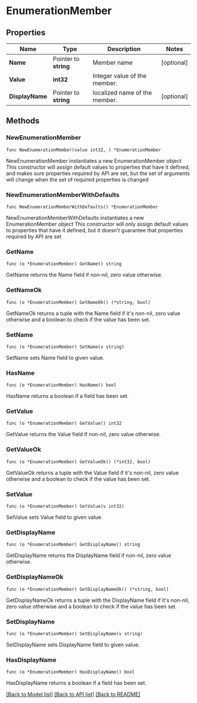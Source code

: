 # EnumerationMember

## Properties

Name | Type | Description | Notes
------------ | ------------- | ------------- | -------------
**Name** | Pointer to **string** | Member name | [optional] 
**Value** | **int32** | Integer value of the member. | 
**DisplayName** | Pointer to **string** | localized name of the member. | [optional] 

## Methods

### NewEnumerationMember

`func NewEnumerationMember(value int32, ) *EnumerationMember`

NewEnumerationMember instantiates a new EnumerationMember object
This constructor will assign default values to properties that have it defined,
and makes sure properties required by API are set, but the set of arguments
will change when the set of required properties is changed

### NewEnumerationMemberWithDefaults

`func NewEnumerationMemberWithDefaults() *EnumerationMember`

NewEnumerationMemberWithDefaults instantiates a new EnumerationMember object
This constructor will only assign default values to properties that have it defined,
but it doesn't guarantee that properties required by API are set

### GetName

`func (o *EnumerationMember) GetName() string`

GetName returns the Name field if non-nil, zero value otherwise.

### GetNameOk

`func (o *EnumerationMember) GetNameOk() (*string, bool)`

GetNameOk returns a tuple with the Name field if it's non-nil, zero value otherwise
and a boolean to check if the value has been set.

### SetName

`func (o *EnumerationMember) SetName(v string)`

SetName sets Name field to given value.

### HasName

`func (o *EnumerationMember) HasName() bool`

HasName returns a boolean if a field has been set.

### GetValue

`func (o *EnumerationMember) GetValue() int32`

GetValue returns the Value field if non-nil, zero value otherwise.

### GetValueOk

`func (o *EnumerationMember) GetValueOk() (*int32, bool)`

GetValueOk returns a tuple with the Value field if it's non-nil, zero value otherwise
and a boolean to check if the value has been set.

### SetValue

`func (o *EnumerationMember) SetValue(v int32)`

SetValue sets Value field to given value.


### GetDisplayName

`func (o *EnumerationMember) GetDisplayName() string`

GetDisplayName returns the DisplayName field if non-nil, zero value otherwise.

### GetDisplayNameOk

`func (o *EnumerationMember) GetDisplayNameOk() (*string, bool)`

GetDisplayNameOk returns a tuple with the DisplayName field if it's non-nil, zero value otherwise
and a boolean to check if the value has been set.

### SetDisplayName

`func (o *EnumerationMember) SetDisplayName(v string)`

SetDisplayName sets DisplayName field to given value.

### HasDisplayName

`func (o *EnumerationMember) HasDisplayName() bool`

HasDisplayName returns a boolean if a field has been set.


[[Back to Model list]](../README.md#documentation-for-models) [[Back to API list]](../README.md#documentation-for-api-endpoints) [[Back to README]](../README.md)


